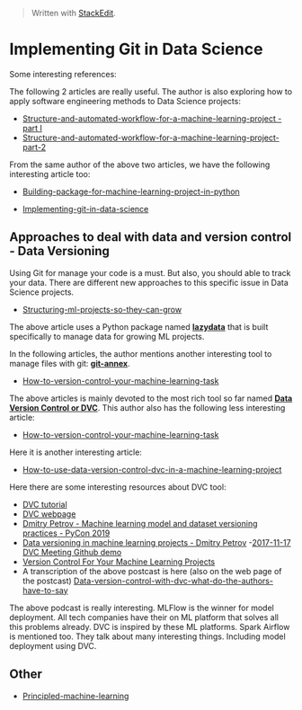 > Written with [StackEdit](https://stackedit.io/).

# Implementing Git in Data Science

Some interesting references:

The following 2 articles are really useful. The author is also exploring how to apply software engineering methods to Data Science projects:

- [Structure-and-automated-workflow-for-a-machine-learning-project - part I](https://towardsdatascience.com/structure-and-automated-workflow-for-a-machine-learning-project-2fa30d661c1e)
- [Structure-and-automated-workflow-for-a-machine-learning-project-part-2](https://towardsdatascience.com/structure-and-automated-workflow-for-a-machine-learning-project-part-2-b5b420625102)

From the same author of the above two articles, we have the following interesting article too:

- [Building-package-for-machine-learning-project-in-python](https://towardsdatascience.com/building-package-for-machine-learning-project-in-python-3fc16f541693)

- [Implementing-git-in-data-science](https://towardsdatascience.com/implementing-git-in-data-science-11528f0fb4a7)

## Approaches to deal with data and version control - Data Versioning

Using Git for manage your code is a must. But also, you should able to track your data. There are different new approaches to this specific issue in Data Science projects.

- [Structuring-ml-projects-so-they-can-grow](https://towardsdatascience.com/structuring-ml-projects-so-they-can-grow-b63e89c8be8f)

The above article uses a Python package named [**lazydata**](http://github.com/rstojnic/lazydata) that is built specifically to manage data for growing ML projects.

In the following articles, the author mentions another interesting tool to manage files with git: [**git-annex**](http://git-annex.branchable.com/). 

- [How-to-version-control-your-machine-learning-task](https://towardsdatascience.com/how-to-version-control-your-machine-learning-task-cad74dce44c4)

The above articles is mainly devoted to the most rich tool so far named [**Data Version Control or DVC**](https://dataversioncontrol.com/). This author also has the following less interesting article:

- [How-to-version-control-your-machine-learning-task](https://becominghuman.ai/how-to-version-control-your-machine-learning-task-ii-d37da60ef570)

Here it is another interesting article:

- [How-to-use-data-version-control-dvc-in-a-machine-learning-project](https://towardsdatascience.com/how-to-use-data-version-control-dvc-in-a-machine-learning-project-a78245c0185)

Here there are some interesting resources about DVC tool:

- [DVC tutorial](https://dvc.org/doc/tutorial)
- [DVC webpage](https://dvc.org/)
- [Dmitry Petrov - Machine learning model and dataset versioning practices - PyCon 2019](https://www.youtube.com/watch?v=jkfh2PM5Sz8&t=623s)
- [ Data versioning in machine learning projects - Dmitry Petrov](https://www.youtube.com/watch?v=BneW7jgB298&t=931s)
-[2017-11-17 DVC Meeting Github demo](https://www.youtube.com/watch?v=d_FC23Tz6dU)
- [Version Control For Your Machine Learning Projects](https://www.youtube.com/watch?v=9RhjIFM9Z9s)
- A transcription of the above postcast is here (also on the web page of the postcast) [Data-version-control-with-dvc-what-do-the-authors-have-to-say](https://towardsdatascience.com/data-version-control-with-dvc-what-do-the-authors-have-to-say-3c3b10f27ee)

The above podcast is really interesting. MLFlow is the winner for model deployment. All tech companies have their on ML platform that solves all this problems already. DVC is inspired by these ML platforms. Spark Airflow is mentioned too. They talk about many interesting things. Including model deployment using DVC.  

## Other

- [Principled-machine-learning](https://dev.to/robogeek/principled-machine-learning-4eho)


<!--stackedit_data:
eyJoaXN0b3J5IjpbMTgxMTYxNTg0NiwtNzkwOTQ2ODc0LC0xMT
A4MDE4NTUyLC05MDgyNjEwOTAsLTE5OTk2OTM1MTEsLTE4MDU3
ODg1NTMsLTIwNjMyODM0MjUsNzA2NzU5NDYzLC0xODkyOTg3Nz
gyLC0xMDU2NjQ2ODIwLC00MTk1MDQzNTIsMTIxMTc2ODgwNV19

-->